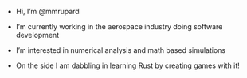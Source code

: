 - Hi, I’m @mmrupard

- I’m currently working in the aerospace industry doing software development
- I’m interested in numerical analysis and math based simulations
- On the side I am dabbling in learning Rust by creating games with it!
